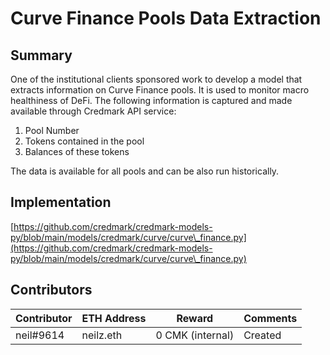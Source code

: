 # Curve Finance Pools Data Extraction

## Summary

One of the institutional clients sponsored work to develop a model that extracts information on  Curve Finance pools. It is used to monitor macro healthiness of DeFi. The following information is captured and made available through Credmark API service:

1. Pool Number
2. Tokens contained in the pool
3. Balances of these tokens

The data is available for all pools and can be also run historically.

## Implementation

[https://github.com/credmark/credmark-models-py/blob/main/models/credmark/curve/curve\_finance.py](https://github.com/credmark/credmark-models-py/blob/main/models/credmark/curve/curve\_finance.py)



## Contributors

| Contributor | ETH Address | Reward           | Comments |
| ----------- | ----------- | ---------------- | -------- |
| neil#9614   | neilz.eth   | 0 CMK (internal) | Created  |

